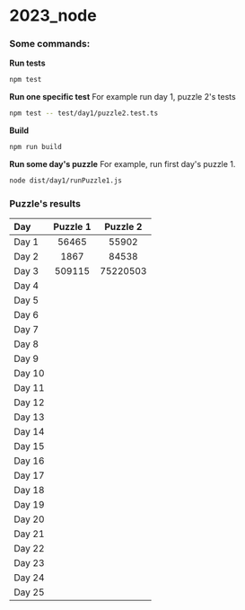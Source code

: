 # 2023_node

### Some commands:

__Run tests__
```bash
npm test
```

__Run one specific test__
For example run  day 1, puzzle 2's tests
```bash
npm test -- test/day1/puzzle2.test.ts
```

__Build__
```bash
npm run build
```

__Run some day's puzzle__
For example, run first day's puzzle 1.
```bash
node dist/day1/runPuzzle1.js
```


### Puzzle's results

| Day   | Puzzle 1 | Puzzle 2 |
| :---  | :---:    | :---:    |
| Day 1 | 56465    | 55902    |
| Day 2 | 1867     | 84538    |
| Day 3 | 509115   | 75220503 |
| Day 4 |||
| Day 5 |||
| Day 6 |||
| Day 7 |||
| Day 8 |||
| Day 9 |||
| Day 10 |||
| Day 11 |||
| Day 12 |||
| Day 13 |||
| Day 14 |||
| Day 15 |||
| Day 16 |||
| Day 17 |||
| Day 18 |||
| Day 19 |||
| Day 20 |||
| Day 21 |||
| Day 22 |||
| Day 23 |||
| Day 24 |||
| Day 25 |||
